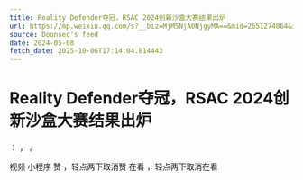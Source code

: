 ```yaml
---
title: Reality Defender夺冠，RSAC 2024创新沙盒大赛结果出炉
url: https://mp.weixin.qq.com/s?__biz=MjM5NjA0NjgyMA==&mid=2651274864&idx=2&sn=f35b7b3351ded38bd835f3da644397c1
source: Doonsec's feed
date: 2024-05-08
fetch_date: 2025-10-06T17:14:04.814443
---
```


# Reality Defender夺冠，RSAC 2024创新沙盒大赛结果出炉

：
，
。

视频
小程序
赞
，轻点两下取消赞
在看
，轻点两下取消在看